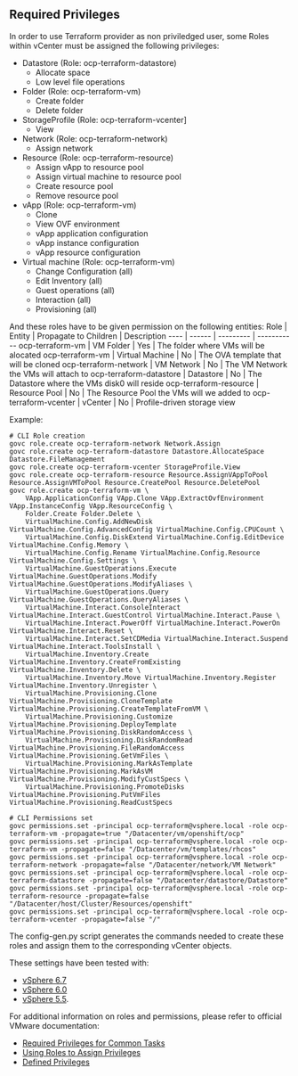
## Required Privileges

In order to use Terraform provider as non priviledged user, some Roles within vCenter must be assigned the following privileges:

- Datastore (Role: ocp-terraform-datastore)
  - Allocate space
  - Low level file operations
- Folder (Role: ocp-terraform-vm)
  - Create folder
  - Delete folder
- StorageProfile (Role: ocp-terraform-vcenter]
  - View
- Network (Role: ocp-terraform-network)
  - Assign network
- Resource (Role: ocp-terraform-resource)
  - Assign vApp to resource pool
  - Assign virtual machine to resource pool
  - Create resource pool
  - Remove resource pool
- vApp (Role: ocp-terraform-vm)
  - Clone
  - View OVF environment
  - vApp application configuration
  - vApp instance configuration
  - vApp resource configuration
- Virtual machine (Role: ocp-terraform-vm)
  - Change Configuration (all)
  - Edit Inventory (all)
  - Guest operations (all)
  - Interaction (all)
  - Provisioning (all)

And these roles have to be given permission on the following entities:
Role | Entity | Propagate to Children | Description
---- | ------ | --------- | -----------
ocp-terraform-vm | VM Folder | Yes | The folder where VMs will be alocated
ocp-terraform-vm | Virtual Machine | No | The OVA template that will be cloned
ocp-terraform-network | VM Network | No | The VM Network the VMs will attach  to
ocp-terraform-datastore | Datastore | No | The Datastore where the VMs disk0 will reside
ocp-terraform-resource | Resource Pool |  No | The Resource Pool the VMs will we added to
ocp-terraform-vcenter | vCenter | No | Profile-driven storage view

Example:
```
# CLI Role creation
govc role.create ocp-terraform-network Network.Assign
govc role.create ocp-terraform-datastore Datastore.AllocateSpace Datastore.FileManagement 
govc role.create ocp-terraform-vcenter StorageProfile.View
govc role.create ocp-terraform-resource Resource.AssignVAppToPool Resource.AssignVMToPool Resource.CreatePool Resource.DeletePool
govc role.create ocp-terraform-vm \
	VApp.ApplicationConfig VApp.Clone VApp.ExtractOvfEnvironment VApp.InstanceConfig VApp.ResourceConfig \
	Folder.Create Folder.Delete \
	VirtualMachine.Config.AddNewDisk VirtualMachine.Config.AdvancedConfig VirtualMachine.Config.CPUCount \
	VirtualMachine.Config.DiskExtend VirtualMachine.Config.EditDevice VirtualMachine.Config.Memory \
	VirtualMachine.Config.Rename VirtualMachine.Config.Resource VirtualMachine.Config.Settings \
	VirtualMachine.GuestOperations.Execute VirtualMachine.GuestOperations.Modify VirtualMachine.GuestOperations.ModifyAliases \
	VirtualMachine.GuestOperations.Query VirtualMachine.GuestOperations.QueryAliases \
	VirtualMachine.Interact.ConsoleInteract VirtualMachine.Interact.GuestControl VirtualMachine.Interact.Pause \
	VirtualMachine.Interact.PowerOff VirtualMachine.Interact.PowerOn VirtualMachine.Interact.Reset \
	VirtualMachine.Interact.SetCDMedia VirtualMachine.Interact.Suspend VirtualMachine.Interact.ToolsInstall \
	VirtualMachine.Inventory.Create VirtualMachine.Inventory.CreateFromExisting VirtualMachine.Inventory.Delete \
	VirtualMachine.Inventory.Move VirtualMachine.Inventory.Register VirtualMachine.Inventory.Unregister \
	VirtualMachine.Provisioning.Clone VirtualMachine.Provisioning.CloneTemplate VirtualMachine.Provisioning.CreateTemplateFromVM \
	VirtualMachine.Provisioning.Customize VirtualMachine.Provisioning.DeployTemplate VirtualMachine.Provisioning.DiskRandomAccess \
	VirtualMachine.Provisioning.DiskRandomRead VirtualMachine.Provisioning.FileRandomAccess VirtualMachine.Provisioning.GetVmFiles \
	VirtualMachine.Provisioning.MarkAsTemplate VirtualMachine.Provisioning.MarkAsVM VirtualMachine.Provisioning.ModifyCustSpecs \
	VirtualMachine.Provisioning.PromoteDisks VirtualMachine.Provisioning.PutVmFiles VirtualMachine.Provisioning.ReadCustSpecs

# CLI Permissions set
govc permissions.set -principal ocp-terraform@vsphere.local -role ocp-terraform-vm -propagate=true "/Datacenter/vm/openshift/ocp"
govc permissions.set -principal ocp-terraform@vsphere.local -role ocp-terraform-vm -propagate=false "/Datacenter/vm/templates/rhcos"
govc permissions.set -principal ocp-terraform@vsphere.local -role ocp-terraform-network -propagate=false "/Datacenter/network/VM Network"
govc permissions.set -principal ocp-terraform@vsphere.local -role ocp-terraform-datastore -propagate=false "/Datacenter/datastore/Datastore"
govc permissions.set -principal ocp-terraform@vsphere.local -role ocp-terraform-resource -propagate=false "/Datacenter/host/Cluster/Resources/openshift"
govc permissions.set -principal ocp-terraform@vsphere.local -role ocp-terraform-vcenter -propagate=false "/"
```

The config-gen.py script generates the commands needed to create these roles and assign them to the corresponding vCenter objects.

These settings have been tested with:
- [vSphere 6.7](https://pubs.vmware.com/vsphere-60/index.jsp?topic=%2Fcom.vmware.vsphere.security.doc%2FGUID-18071E9A-EED1-4968-8D51-E0B4F526FDA3.html)
- [vSphere 6.0](https://pubs.vmware.com/vsphere-60/index.jsp?topic=%2Fcom.vmware.vsphere.security.doc%2FGUID-18071E9A-EED1-4968-8D51-E0B4F526FDA3.html)
- [vSphere 5.5](https://pubs.vmware.com/vsphere-55/index.jsp?topic=%2Fcom.vmware.vsphere.security.doc%2FGUID-18071E9A-EED1-4968-8D51-E0B4F526FDA3.html). 

For additional information on roles and permissions, please refer to official VMware documentation:
- [Required Privileges for Common Tasks](https://docs.vmware.com/en/VMware-vSphere/6.7/com.vmware.vsphere.security.doc/GUID-4D0F8E63-2961-4B71-B365-BBFA24673FDB.html)
- [Using Roles to Assign Privileges](https://docs.vmware.com/en/VMware-vSphere/6.7/com.vmware.vsphere.security.doc/GUID-18071E9A-EED1-4968-8D51-E0B4F526FDA3.html)
- [Defined Privileges](https://docs.vmware.com/en/VMware-vSphere/6.7/com.vmware.vsphere.security.doc/GUID-ED56F3C4-77D0-49E3-88B6-B99B8B437B62.html)
